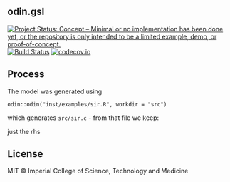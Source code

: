 ## odin.gsl

<!-- badges: start -->
[![Project Status: Concept – Minimal or no implementation has been done yet, or the repository is only intended to be a limited example, demo, or proof-of-concept.](https://www.repostatus.org/badges/latest/concept.svg)](https://www.repostatus.org/#concept)
[![Build Status](https://travis-ci.com/mrc-ide/odin.gsl.svg?branch=master)](https://travis-ci.com/mrc-ide/odin.gsl)
[![codecov.io](https://codecov.io/github/mrc-ide/odin.gsl/coverage.svg?branch=master)](https://codecov.io/github/mrc-ide/odin.gsl?branch=master)
<!-- badges: end -->

## Process

The model was generated using

```
odin::odin("inst/examples/sir.R", workdir = "src")
```

which generates `src/sir.c` - from that file we keep:

just the rhs

## License

MIT © Imperial College of Science, Technology and Medicine
